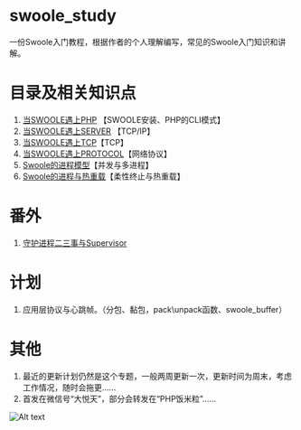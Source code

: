 # swoole_study
一份Swoole入门教程，根据作者的个人理解编写，常见的Swoole入门知识和讲解。

# 目录及相关知识点

1. [当SWOOLE遇上PHP](https://github.com/szyhf/swoole_study/blob/master/当SWOOLE遇上PHP.md) 【SWOOLE安装、PHP的CLI模式】
2. [当SWOOLE遇上SERVER](https://github.com/szyhf/swoole_study/blob/master/当SWOOLE遇上SERVER.md) 【TCP/IP】
3. [当SWOOLE遇上TCP](https://github.com/szyhf/swoole_study/blob/master/当SWOOLE遇上TCP.md)【TCP】
4. [当SWOOLE遇上PROTOCOL](https://github.com/szyhf/swoole_study/blob/master/当SWOOLE遇上PROTOCOL.md)【网络协议】
5. [Swoole的进程模型](https://github.com/szyhf/swoole_study/blob/master/Swoole的进程模型.md)【并发与多进程】
6. [Swoole的进程与热重载](https://github.com/szyhf/swoole_study/blob/master/Swoole的进程与热重载.md)【柔性终止与热重载】

# 番外

1. [守护进程二三事与Supervisor](https://github.com/szyhf/swoole_study/blob/master/番外：守护进程二三事与Supervisor.md) 

# 计划

1. 应用层协议与心跳帧。（分包、黏包，pack\unpack函数、swoole_buffer）

# 其他

1. 最近的更新计划仍然是这个专题，一般两周更新一次，更新时间为周末，考虑工作情况，随时会拖更……
1. 首发在微信号“大悦天”，部分会转发在“PHP饭米粒”……

![Alt text](https://raw.githubusercontent.com/szyhf/swoole_study/master/wechat.png)
